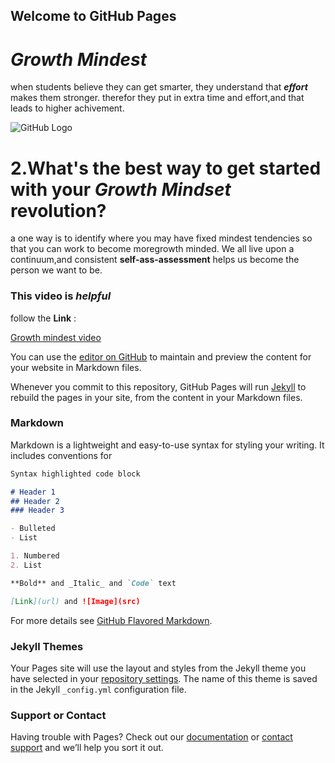 ## Welcome to GitHub Pages
# _Growth Mindest_
when students believe  they can get smarter, they understand that _**effort**_ makes them stronger. therefor they put in extra time and effort,and that leads to higher achivement.

![GitHub Logo](https://www.mindsetworks.com/Assets/images/science/the-science/the-growth-mindset-i-can-get-smarter-large.jpg)

# **2.What's the best way to get started with your _Growth Mindset_ revolution?**
a one way  is to identify where you may have fixed mindest tendencies so that you can work to become moregrowth minded. We all live upon  a continuum,and consistent  **self-ass-assessment** helps us become the person we want to be.

### This **video** is _helpful_ 
follow the **Link** :

[Growth mindest video](https://www.youtube.com/watch?v=M1CHPnZfFmU)



You can use the [editor on GitHub](https://github.com/bra2h3li/coddingCourse/edit/master/README.md) to maintain and preview the content for your website in Markdown files.


Whenever you commit to this repository, GitHub Pages will run [Jekyll](https://jekyllrb.com/) to rebuild the pages in your site, from the content in your Markdown files.

### Markdown

Markdown is a lightweight and easy-to-use syntax for styling your writing. It includes conventions for

```markdown
Syntax highlighted code block

# Header 1
## Header 2
### Header 3

- Bulleted
- List

1. Numbered
2. List

**Bold** and _Italic_ and `Code` text

[Link](url) and ![Image](src)
```

For more details see [GitHub Flavored Markdown](https://guides.github.com/features/mastering-markdown/).

### Jekyll Themes

Your Pages site will use the layout and styles from the Jekyll theme you have selected in your [repository settings](https://github.com/bra2h3li/coddingCourse/settings). The name of this theme is saved in the Jekyll `_config.yml` configuration file.

### Support or Contact

Having trouble with Pages? Check out our [documentation](https://help.github.com/categories/github-pages-basics/) or [contact support](https://github.com/contact) and we’ll help you sort it out.
